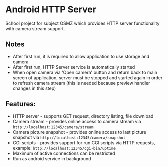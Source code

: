# Android HTTP Server
School project for subject OSMZ which provides HTTP server functionality with camera stream support.

## Notes
* After first run, it is required to allow application to use storage and camera
* After first run, HTTP Server service is automatically started
* When open camera via 'Open camera' button and return back to main screen of application, server must be stopped and started again in order to refresh camera stream (this is needed because preview handler changes in this step)

## Features:
*  HTTP server - supports GET request, directory listing, file download
*  Camera stream - provides online access to camera stream via `http://localhost:12345/camera/stream`
*  Camera picture snapshot - provides online access to last picture snapshot via `http://localhost:12345/camera/snapshot`
*  CGI scripts - provides support for run CGI scripts via HTTP requests, example: `http://localhost:12345/cgi-bin/uptime`
*  Maximum of active connections can be restricted
*  Run as android service in background
